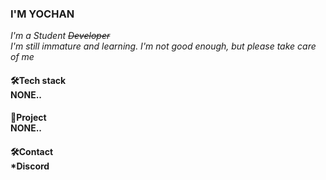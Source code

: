### I'M YOCHAN



*I'm a Student ~~Developer~~*<br>
*I'm still immature and learning. I'm not good enough, but please take care of me*

<h4>🛠Tech stack <br>
     NONE.. <br>
<h4>📁Project<br>
     NONE.. <br>
<h4>🛠Contact <br>
     *Discord
  
  
